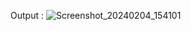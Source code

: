 Output :
![Screenshot_20240204_154101](https://github.com/Vazidnh3/Chatgpt/assets/111126298/b01ae4b9-6c87-41c5-9dab-0643a58bab79)
